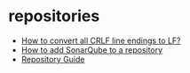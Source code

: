 # repositories

- [How to convert all CRLF line endings to LF?](convert-crlf-to-lf.md)
- [How to add SonarQube to a repository](how-to-add-sonarqube-to-repository.md)
- [Repository Guide](repository-guide.md)
